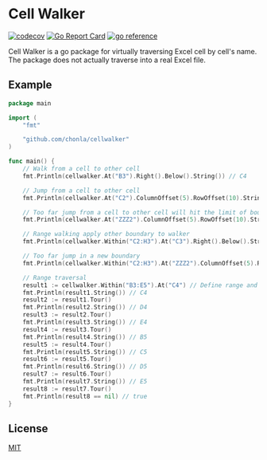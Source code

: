 # Cell Walker

[![codecov](https://codecov.io/github/chonla/cellwalker/graph/badge.svg?token=N2WFUOD9OB)](https://codecov.io/github/chonla/cellwalker) [![Go Report Card](https://goreportcard.com/badge/github.com/chonla/cellwalker)](https://goreportcard.com/report/github.com/chonla/cellwalker) [![go reference](https://camo.githubusercontent.com/b1b2c65c10b852ce2d33a873f1adbc216daf4679968a207ad6c895dd011a4cd9/68747470733a2f2f676f646f632e6f72672f6769746875622e636f6d2f626d617570696e2f676f2d68746d6c7574696c3f7374617475732e737667)](https://pkg.go.dev/github.com/chonla/cellwalker)

Cell Walker is a go package for virtually traversing Excel cell by cell's name. The package does not actually traverse into a real Excel file.

## Example

```go
package main

import (
	"fmt"

	"github.com/chonla/cellwalker"
)

func main() {
	// Walk from a cell to other cell
	fmt.Println(cellwalker.At("B3").Right().Below().String()) // C4

	// Jump from a cell to other cell
	fmt.Println(cellwalker.At("C2").ColumnOffset(5).RowOffset(10).String()) // H12

	// Too far jump from a cell to other cell will hit the limit of boundary
	fmt.Println(cellwalker.At("ZZZ2").ColumnOffset(5).RowOffset(10).String()) // XFD12

	// Range walking apply other boundary to walker
	fmt.Println(cellwalker.Within("C2:H3").At("C3").Right().Below().String()) // D3

	// Too far jump in a new boundary
	fmt.Println(cellwalker.Within("C2:H3").At("ZZZ2").ColumnOffset(5).RowOffset(10).String()) // XFD12

	// Range traversal
	result1 := cellwalker.Within("B3:E5").At("C4") // Define range and initial cell position
	fmt.Println(result1.String()) // C4
	result2 := result1.Tour()
	fmt.Println(result2.String()) // D4
	result3 := result2.Tour()
	fmt.Println(result3.String()) // E4
	result4 := result3.Tour()
	fmt.Println(result4.String()) // B5
	result5 := result4.Tour()
	fmt.Println(result5.String()) // C5
	result6 := result5.Tour()
	fmt.Println(result6.String()) // D5
	result7 := result6.Tour()
	fmt.Println(result7.String()) // E5
	result8 := result7.Tour()
	fmt.Println(result8 == nil) // true
}
```

## License

[MIT](LICENSE)